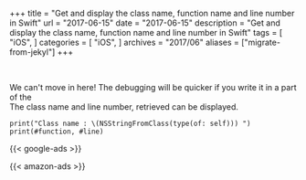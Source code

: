 +++
title = "Get and display the class name, function name and line number in Swift"
url = "2017-06-15"
date = "2017-06-15"
description = "Get and display the class name, function name and line number in Swift"
tags = [
    "iOS",
]
categories = [
    "iOS",
]
archives = "2017/06"
aliases = ["migrate-from-jekyl"]
+++

<br>

We can't move in here! The debugging will be quicker if you write it in a part of the  
The class name and line number, retrieved can be displayed.  

```
print("Class name : \(NSStringFromClass(type(of: self))) ")
print(#function, #line)
```

<!-- Google Ads -->
{{< google-ads >}}

<!-- Amazon Ads -->
{{< amazon-ads >}}
